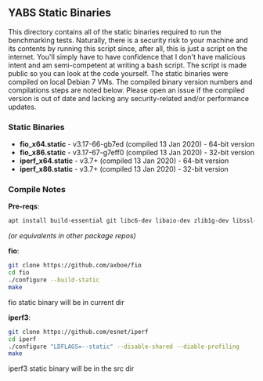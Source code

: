 ## YABS Static Binaries

This directory contains all of the static binaries required to run the benchmarking tests. Naturally, there is a security risk to your machine and its contents by running this script since, after all, this is just a script on the internet. You'll simply have to have confidence that I don't have malicious intent and am semi-competent at writing a bash script. The script is made public so you can look at the code yourself. The static binaries were compiled on local Debian 7 VMs. The compiled binary version numbers and compilations steps are noted below. Please open an issue if the compiled version is out of date and lacking any security-related and/or performance updates.

### Static Binaries

* **fio_x64.static** - v3.17-66-gb7ed (compiled 13 Jan 2020) - 64-bit version
* **fio_x86.static** - v3.17-67-g7eff0 (compiled 13 Jan 2020) - 32-bit version
* **iperf_x64.static** - v3.7+ (compiled 13 Jan 2020) - 64-bit version
* **iperf_x86.static** - v3.7+ (compiled 13 Jan 2020) - 32-bit version

### Compile Notes

**Pre-reqs**:

```sh
apt install build-essential git libc6-dev libaio-dev zlib1g-dev libssl-dev
```

_(or equivalents in other package repos)_

**fio**:

```sh
git clone https://github.com/axboe/fio
cd fio
./configure --build-static
make
```

fio static binary will be in current dir

**iperf3**:

```sh
git clone https://github.com/esnet/iperf
cd iperf
./configure "LDFLAGS=--static" --disable-shared --diable-profiling
make
```

iperf3 static binary will be in the src dir
